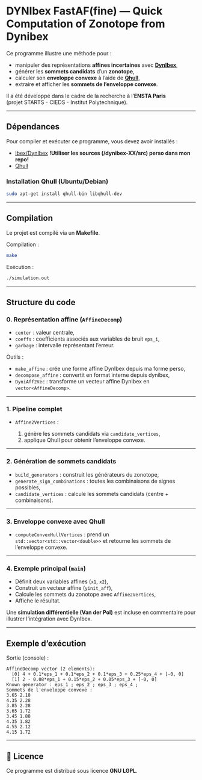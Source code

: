 # DYNIbex FastAF(fine) — Quick Computation of Zonotope from Dynibex

Ce programme illustre une méthode pour :

- manipuler des représentations **affines incertaines** avec [**DynIbex**](https://perso.ensta-paris.fr/~chapoutot/dynibex/),  
- générer les **sommets candidats** d’un **zonotope**,  
- calculer son **enveloppe convexe** à l’aide de [**Qhull**](http://www.qhull.org/),  
- extraire et afficher les **sommets de l’enveloppe convexe**.  

Il a été développé dans le cadre de la recherche à l’**ENSTA Paris**  
(projet STARTS - CIEDS - Institut Polytechnique).

---

## Dépendances
Pour compiler et exécuter ce programme, vous devez avoir installés :

- [Ibex/DynIbex](https://perso.ensta-paris.fr/~chapoutot/dynibex/) **!Utiliser les sources (/dynibex-XX/src) perso dans mon repo!**
- [Qhull](http://www.qhull.org/)

### Installation Qhull (Ubuntu/Debian)
```bash
sudo apt-get install qhull-bin libqhull-dev
````

---

## Compilation

Le projet est compilé via un **Makefile**.

Compilation :

```bash
make
```

Exécution :

```bash
./simulation.out
```

---

## Structure du code

### 0. Représentation affine (`AffineDecomp`)

* `center` : valeur centrale,
* `coeffs` : coefficients associés aux variables de bruit `eps_i`,
* `garbage` : intervalle représentant l’erreur.

Outils :

* `make_affine` : crée une forme affine DynIbex depuis ma forme perso,
* `decompose_affine` : convertit en format interne depuis dynibex,
* `DyniAff2Vec` : transforme un vecteur affine DynIbex en `vector<AffineDecomp>`.

---

### 1. Pipeline complet

* `Affine2Vertices` :

  1. génère les sommets candidats via `candidate_vertices`,
  2. applique Qhull pour obtenir l’enveloppe convexe.

---


### 2. Génération de sommets candidats

* `build_generators` : construit les générateurs du zonotope,
* `generate_sign_combinations` : toutes les combinaisons de signes possibles,
* `candidate_vertices` : calcule les sommets candidats (centre + combinaisons).

---

### 3. Enveloppe convexe avec Qhull

* `computeConvexHullVertices` : prend un `std::vector<std::vector<double>>`
  et retourne les sommets de l’enveloppe convexe.

---


### 4. Exemple principal (`main`)

* Définit deux variables affines (`x1`, `x2`),
* Construit un vecteur affine (`yinit_aff`),
* Calcule les sommets du zonotope avec `Affine2Vertices`,
* Affiche le résultat.

Une **simulation différentielle (Van der Pol)** est incluse en commentaire pour illustrer l’intégration avec DynIbex.

---

## Exemple d’exécution
Sortie (console) :

```
AffineDecomp vector (2 elements):
  [0] 4 + 0.1*eps_1 + 0.1*eps_2 + 0.1*eps_3 + 0.25*eps_4 + [-0, 0]
  [1] 2 - 0.08*eps_1 + 0.15*eps_2 + 0.05*eps_3 + [-0, 0]
Known generator : eps_1 ; eps_2 ; eps_3 ; eps_4 ; 
Sommets de l'enveloppe convexe :
3.65 2.18
4.35 2.28
3.85 2.28
3.65 1.72
3.45 1.88
4.35 1.82
4.55 2.12
4.15 1.72

```

---

## 📖 Licence

Ce programme est distribué sous licence **GNU LGPL**.
